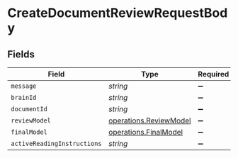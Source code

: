 # CreateDocumentReviewRequestBody


## Fields

| Field                                                            | Type                                                             | Required                                                         | Description                                                      |
| ---------------------------------------------------------------- | ---------------------------------------------------------------- | ---------------------------------------------------------------- | ---------------------------------------------------------------- |
| `message`                                                        | *string*                                                         | :heavy_minus_sign:                                               | N/A                                                              |
| `brainId`                                                        | *string*                                                         | :heavy_minus_sign:                                               | N/A                                                              |
| `documentId`                                                     | *string*                                                         | :heavy_minus_sign:                                               | N/A                                                              |
| `reviewModel`                                                    | [operations.ReviewModel](../../models/operations/reviewmodel.md) | :heavy_minus_sign:                                               | N/A                                                              |
| `finalModel`                                                     | [operations.FinalModel](../../models/operations/finalmodel.md)   | :heavy_minus_sign:                                               | N/A                                                              |
| `activeReadingInstructions`                                      | *string*                                                         | :heavy_minus_sign:                                               | N/A                                                              |